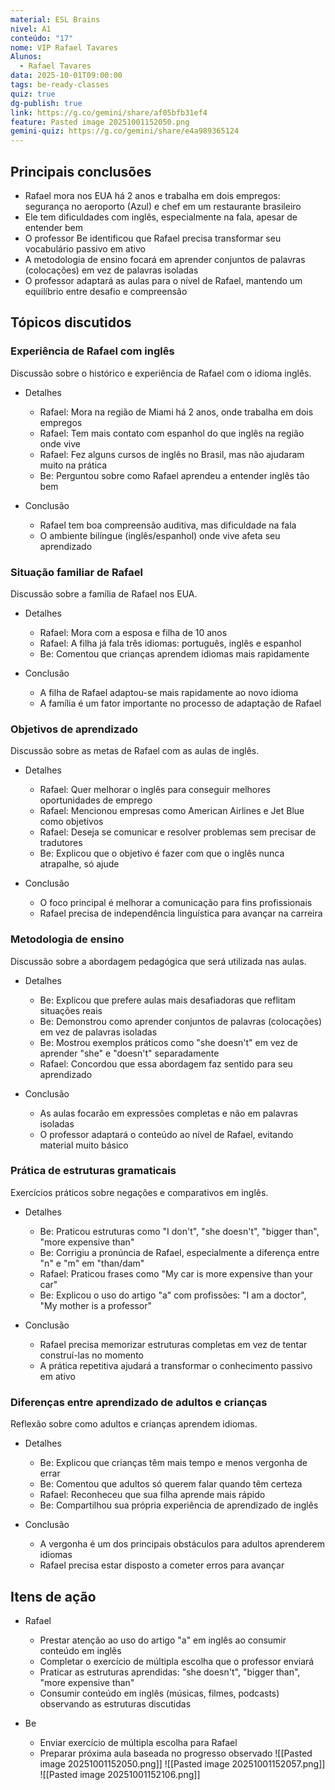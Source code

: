 ```yaml
---
material: ESL Brains
nivel: A1
conteúdo: "17"
nome: VIP Rafael Tavares
Alunos:
  - Rafael Tavares
data: 2025-10-01T09:00:00
tags: be-ready-classes
quiz: true
dg-publish: true
link: https://g.co/gemini/share/af05bfb31ef4
feature: Pasted image 20251001152050.png
gemini-quiz: https://g.co/gemini/share/e4a989365124
---
```

## Principais conclusões

- Rafael mora nos EUA há 2 anos e trabalha em dois empregos: segurança no aeroporto (Azul) e chef em um restaurante brasileiro
- Ele tem dificuldades com inglês, especialmente na fala, apesar de entender bem
- O professor Be identificou que Rafael precisa transformar seu vocabulário passivo em ativo
- A metodologia de ensino focará em aprender conjuntos de palavras (colocações) em vez de palavras isoladas
- O professor adaptará as aulas para o nível de Rafael, mantendo um equilíbrio entre desafio e compreensão

## Tópicos discutidos

### Experiência de Rafael com inglês

Discussão sobre o histórico e experiência de Rafael com o idioma inglês.

- Detalhes
    
    - Rafael: Mora na região de Miami há 2 anos, onde trabalha em dois empregos
    - Rafael: Tem mais contato com espanhol do que inglês na região onde vive
    - Rafael: Fez alguns cursos de inglês no Brasil, mas não ajudaram muito na prática
    - Be: Perguntou sobre como Rafael aprendeu a entender inglês tão bem
- Conclusão
    
    - Rafael tem boa compreensão auditiva, mas dificuldade na fala
    - O ambiente bilíngue (inglês/espanhol) onde vive afeta seu aprendizado

### Situação familiar de Rafael

Discussão sobre a família de Rafael nos EUA.

- Detalhes
    
    - Rafael: Mora com a esposa e filha de 10 anos
    - Rafael: A filha já fala três idiomas: português, inglês e espanhol
    - Be: Comentou que crianças aprendem idiomas mais rapidamente
- Conclusão
    
    - A filha de Rafael adaptou-se mais rapidamente ao novo idioma
    - A família é um fator importante no processo de adaptação de Rafael

### Objetivos de aprendizado

Discussão sobre as metas de Rafael com as aulas de inglês.

- Detalhes
    
    - Rafael: Quer melhorar o inglês para conseguir melhores oportunidades de emprego
    - Rafael: Mencionou empresas como American Airlines e Jet Blue como objetivos
    - Rafael: Deseja se comunicar e resolver problemas sem precisar de tradutores
    - Be: Explicou que o objetivo é fazer com que o inglês nunca atrapalhe, só ajude
- Conclusão
    
    - O foco principal é melhorar a comunicação para fins profissionais
    - Rafael precisa de independência linguística para avançar na carreira

### Metodologia de ensino

Discussão sobre a abordagem pedagógica que será utilizada nas aulas.

- Detalhes
    
    - Be: Explicou que prefere aulas mais desafiadoras que reflitam situações reais
    - Be: Demonstrou como aprender conjuntos de palavras (colocações) em vez de palavras isoladas
    - Be: Mostrou exemplos práticos como "she doesn't" em vez de aprender "she" e "doesn't" separadamente
    - Rafael: Concordou que essa abordagem faz sentido para seu aprendizado
- Conclusão
    
    - As aulas focarão em expressões completas e não em palavras isoladas
    - O professor adaptará o conteúdo ao nível de Rafael, evitando material muito básico

### Prática de estruturas gramaticais

Exercícios práticos sobre negações e comparativos em inglês.

- Detalhes
    
    - Be: Praticou estruturas como "I don't", "she doesn't", "bigger than", "more expensive than"
    - Be: Corrigiu a pronúncia de Rafael, especialmente a diferença entre "n" e "m" em "than/dam"
    - Rafael: Praticou frases como "My car is more expensive than your car"
    - Be: Explicou o uso do artigo "a" com profissões: "I am a doctor", "My mother is a professor"
- Conclusão
    
    - Rafael precisa memorizar estruturas completas em vez de tentar construí-las no momento
    - A prática repetitiva ajudará a transformar o conhecimento passivo em ativo

### Diferenças entre aprendizado de adultos e crianças

Reflexão sobre como adultos e crianças aprendem idiomas.

- Detalhes
    
    - Be: Explicou que crianças têm mais tempo e menos vergonha de errar
    - Be: Comentou que adultos só querem falar quando têm certeza
    - Rafael: Reconheceu que sua filha aprende mais rápido
    - Be: Compartilhou sua própria experiência de aprendizado de inglês
- Conclusão
    
    - A vergonha é um dos principais obstáculos para adultos aprenderem idiomas
    - Rafael precisa estar disposto a cometer erros para avançar

## Itens de ação

- Rafael
    
    - Prestar atenção ao uso do artigo "a" em inglês ao consumir conteúdo em inglês
    - Completar o exercício de múltipla escolha que o professor enviará
    - Praticar as estruturas aprendidas: "she doesn't", "bigger than", "more expensive than"
    - Consumir conteúdo em inglês (músicas, filmes, podcasts) observando as estruturas discutidas
- Be
    
    - Enviar exercício de múltipla escolha para Rafael
    - Preparar próxima aula baseada no progresso observado
![[Pasted image 20251001152050.png]]
![[Pasted image 20251001152057.png]]
![[Pasted image 20251001152106.png]]